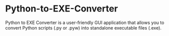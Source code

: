 # Python-to-EXE-Converter
Python to EXE Converter is a user-friendly GUI application that allows you to convert Python scripts (.py or .pyw) into standalone executable files (.exe).
